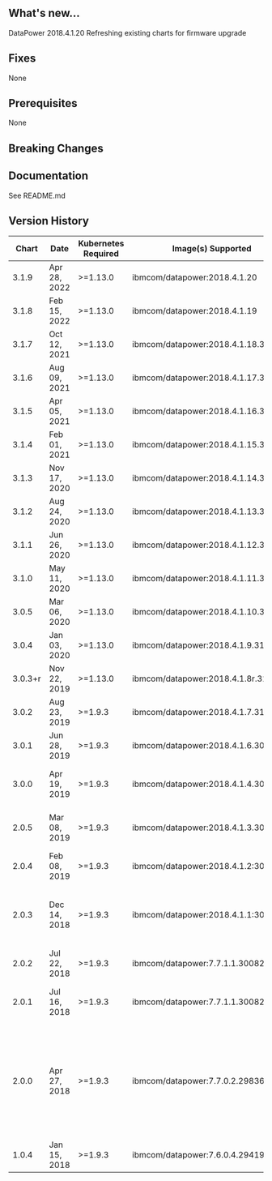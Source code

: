 ## What's new...
DataPower 2018.4.1.20
Refreshing existing charts for firmware upgrade
## Fixes
None

## Prerequisites
None

## Breaking Changes

## Documentation
See README.md

## Version History

| Chart   |   Date  | Kubernetes Required |    Image(s) Supported    | Breaking Changes | Details |
| ------- | ------------ | -------- | ------------------------------------ | ---- | -------------------------------------------------------------- |
| 3.1.9   | Apr 28, 2022 | >=1.13.0 | ibmcom/datapower:2018.4.1.20         | None | 2018.4.1.20 refresh |
| 3.1.8   | Feb 15, 2022 | >=1.13.0 | ibmcom/datapower:2018.4.1.19         | None | 2018.4.1.19 refresh |
| 3.1.7   | Oct 12, 2021 | >=1.13.0 | ibmcom/datapower:2018.4.1.18.336067  | None | 2018.4.1.18 refresh |
| 3.1.6   | Aug 09, 2021 | >=1.13.0 | ibmcom/datapower:2018.4.1.17.334278  | None | 2018.4.1.17 refresh |
| 3.1.5   | Apr 05, 2021 | >=1.13.0 | ibmcom/datapower:2018.4.1.16.330899  | None | 2018.4.1.16 refresh |
| 3.1.4   | Feb 01, 2021 | >=1.13.0 | ibmcom/datapower:2018.4.1.15.329061  | None | 2018.4.1.15 refresh |
| 3.1.3   | Nov 17, 2020 | >=1.13.0 | ibmcom/datapower:2018.4.1.14.327897  | None | 2018.4.1.14 refresh |
| 3.1.2   | Aug 24, 2020 | >=1.13.0 | ibmcom/datapower:2018.4.1.13.324822  | None | 2018.4.1.13 refresh |
| 3.1.1   | Jun 26, 2020 | >=1.13.0 | ibmcom/datapower:2018.4.1.12.323006  | None | 2018.4.1.12 refresh |
| 3.1.0   | May 11, 2020 | >=1.13.0 | ibmcom/datapower:2018.4.1.11.320653  | None | 2018.4.1.11, http health check, configmaps |
| 3.0.5   | Mar 06, 2020 | >=1.13.0 | ibmcom/datapower:2018.4.1.10.318002  | None | Change default pattern to "none" |
| 3.0.4   | Jan 03, 2020 | >=1.13.0 | ibmcom/datapower:2018.4.1.9.315826   | None | 2018.4.1.9 refresh |
| 3.0.3+r | Nov 22, 2019 | >=1.13.0 | ibmcom/datapower:2018.4.1.8r.315390r | None | 2018.4.1.8 refresh |
| 3.0.2   | Aug 23, 2019 | >=1.9.3  | ibmcom/datapower:2018.4.1.7.312001   | None | snmpState |
| 3.0.1   | Jun 28, 2019 | >=1.9.3  | ibmcom/datapower:2018.4.1.6.309660   | None | L2 cert, adminUserSecret |
| 3.0.0   | Apr 19, 2019 | >=1.9.3  | ibmcom/datapower:2018.4.1.4.307525   | Changed label scheme | 2018.4.1.4, pull secrets, health check, ssh permissions |
| 2.0.5   | Mar 08, 2019 | >=1.9.3  | ibmcom/datapower:2018.4.1.3.306649   | None | 2018.4.1.3, use secret for https keys/certs, ILMT annotations |
| 2.0.4   | Feb 08, 2019 | >=1.9.3  | ibmcom/datapower:2018.4.1.2:306098   | None | Continuous delivery update for 2018.4.1.2 FixPack |
| 2.0.3   | Dec 14, 2018 | >=1.9.3  | ibmcom/datapower:2018.4.1.1:305192   | None | DataPower ICP refresh for 2018.4.1.1. Contains updates to align with ICP standards |
| 2.0.2   | Jul 22, 2018 | >=1.9.3  | ibmcom/datapower:7.7.1.1.300826      | None | Add required identification annotations.  |
| 2.0.1   | Jul 16, 2018 | >=1.9.3  | ibmcom/datapower:7.7.1.1.300826      | None | Add Prometheus metrics monitoring support via the SNMP Exporter. |
| 2.0.0   | Apr 27, 2018 | >=1.9.3  | ibmcom/datapower:7.7.0.2.298364      | None | v2.0.0 Release of the ibm-datapower-dev Chart version 2.0.0. Updated DataPower image to 7.7.0.2.298364. Added RESTProxy pattern. Removed webApplicationProxy pattern. Made certificates optional |
| 1.0.4   | Jan 15, 2018 | >=1.9.3  | ibmcom/datapower:7.6.0.4.294196      | None | Update DataPower image to 7.6.0.4.294196 |
